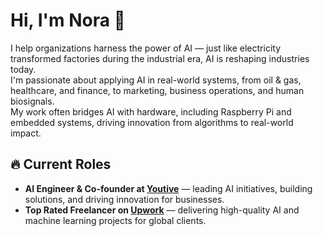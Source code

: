 # Hi, I'm Nora 👋

I help organizations harness the power of AI — just like electricity transformed factories during the industrial era, AI is reshaping industries today.  
I'm passionate about applying AI in real-world systems, from oil & gas, healthcare, and finance, to marketing, business operations, and human biosignals.  
My work often bridges AI with hardware, including Raspberry Pi and embedded systems, driving innovation from algorithms to real-world impact.


## 🔥 Current Roles

- **AI Engineer & Co-founder at [Youtive](https://youtiva.com/)** — leading AI initiatives, building solutions, and driving innovation for businesses.
- **Top Rated Freelancer on [Upwork](https://www.upwork.com/freelancers/~018ce771972a601739)** — delivering high-quality AI and machine learning projects for global clients.
